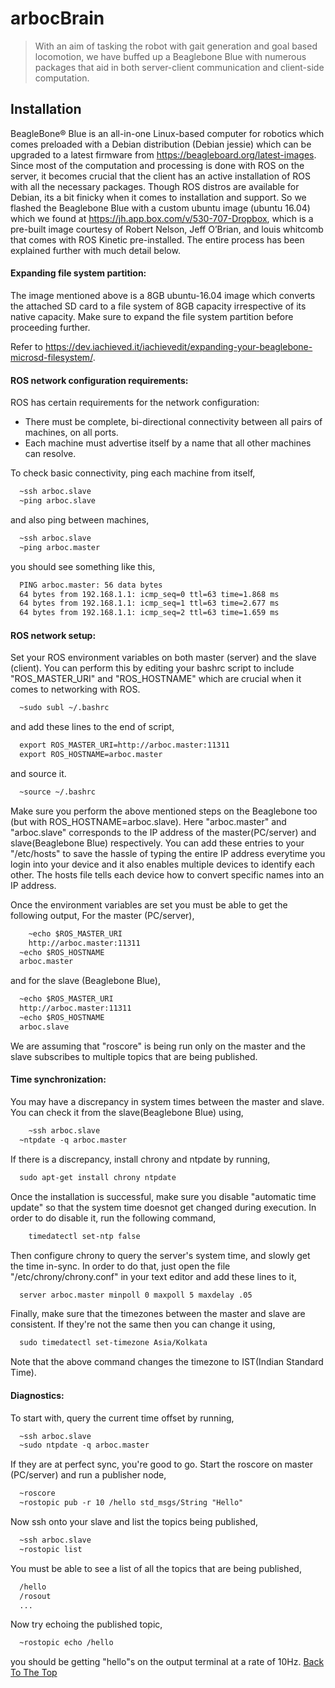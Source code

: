 # arbocBrain

>  With an aim of tasking the robot with gait generation and goal based locomotion, we have buffed up a Beaglebone Blue with numerous packages that aid in both server-client communication and client-side computation.


## Installation

BeagleBone® Blue is an all-in-one Linux-based computer for robotics which comes preloaded with a Debian distribution (Debian jessie) which can be upgraded to a latest firmware from https://beagleboard.org/latest-images. Since most of the computation and processing is done with ROS on the server, it becomes crucial that the client has an active installation of ROS with all the necessary packages. Though ROS distros are available for Debian, its a bit finicky when it comes to installation and support. So we flashed the Beaglebone Blue with a custom ubuntu image (ubuntu 16.04) which we found at https://jh.app.box.com/v/530-707-Dropbox, which is a pre-built image courtesy of Robert Nelson, Jeff O’Brian, and louis whitcomb that comes with ROS Kinetic pre-installed. The entire process has been explained further with much detail below.


#### Expanding file system partition:
The image mentioned above is a 8GB ubuntu-16.04 image which converts the attached SD card to a file system of 8GB capacity irrespective of its native capacity. Make sure to expand the file system partition before proceeding further.

Refer to https://dev.iachieved.it/iachievedit/expanding-your-beaglebone-microsd-filesystem/.

#### ROS network configuration requirements:
ROS has certain requirements for the network configuration:

- There must be complete, bi-directional connectivity between all pairs of machines, on all ports. 
- Each machine must advertise itself by a name that all other machines can resolve. 

To check basic connectivity, ping each machine from itself,
```html
  ~ssh arboc.slave
  ~ping arboc.slave
```
and also ping between machines,
```html
  ~ssh arboc.slave
  ~ping arboc.master
```
you should see something like this,
```html
  PING arboc.master: 56 data bytes
  64 bytes from 192.168.1.1: icmp_seq=0 ttl=63 time=1.868 ms
  64 bytes from 192.168.1.1: icmp_seq=1 ttl=63 time=2.677 ms
  64 bytes from 192.168.1.1: icmp_seq=2 ttl=63 time=1.659 ms
```
#### ROS network setup:
Set your ROS environment variables on both master (server) and the slave (client). You can perform this by editing your bashrc script to include "ROS_MASTER_URI" and "ROS_HOSTNAME" which are crucial when it comes to networking with ROS.
```html
  ~sudo subl ~/.bashrc
```
and add these lines to the end of script,
```html
  export ROS_MASTER_URI=http://arboc.master:11311
  export ROS_HOSTNAME=arboc.master
```
and source it.
```html
  ~source ~/.bashrc
```
Make sure you perform the above mentioned steps on the Beaglebone too (but with ROS_HOSTNAME=arboc.slave).
Here "arboc.master" and "arboc.slave" corresponds to the IP address of the master(PC/server) and slave(Beaglebone Blue) respectively. You can add these entries to your "/etc/hosts" to save the hassle of typing the entire IP address everytime you login into your device and it also enables multiple devices to identify each other. The hosts file tells each device how to convert specific names into an IP address.

Once the environment variables are set you must be able to get the following output, 
For the master (PC/server),
```html
	~echo $ROS_MASTER_URI
	http://arboc.master:11311
  ~echo $ROS_HOSTNAME
  arboc.master
```
and for the slave (Beaglebone Blue),

```html
  ~echo $ROS_MASTER_URI
  http://arboc.master:11311
  ~echo $ROS_HOSTNAME
  arboc.slave
```
We are assuming that "roscore" is being run only on the master and the slave subscribes to multiple topics that are being published. 

#### Time synchronization:
You may have a discrepancy in system times between the master and slave. You can check it from the slave(Beaglebone Blue) using,
```html
	~ssh arboc.slave
  ~ntpdate -q arboc.master
```
If there is a discrepancy, install chrony and ntpdate by running,
```html
  sudo apt-get install chrony ntpdate
```
Once the installation is successful, make sure you disable "automatic time update" so that the system time doesnot get changed during execution. In order to do disable it, run the following command,
```html
	timedatectl set-ntp false
```
Then configure chrony to query the server's system time, and slowly get the time in-sync. In order to do that, just open the file "/etc/chrony/chrony.conf" in your text editor and add these lines to it,
```html
  server arboc.master minpoll 0 maxpoll 5 maxdelay .05
```
Finally, make sure that the timezones between the master and slave are consistent. If they're not the same then you can change it using,
```html
  sudo timedatectl set-timezone Asia/Kolkata
```
Note that the above command changes the timezone to IST(Indian Standard Time).

#### Diagnostics:
To start with, query the current time offset by running,
```html
  ~ssh arboc.slave
  ~sudo ntpdate -q arboc.master
```
If they are at perfect sync, you're good to go.
Start the roscore on master (PC/server) and run a publisher node,
```html
  ~roscore
  ~rostopic pub -r 10 /hello std_msgs/String "Hello"
```
Now ssh onto your slave and list the topics being published,
```html
  ~ssh arboc.slave
  ~rostopic list
```
You must be able to see a list of all the topics that are being published,
```html
  /hello
  /rosout
  ...
```
Now try echoing the published topic,
```html
  ~rostopic echo /hello
```
you should be getting "hello"s on the output terminal at a rate of 10Hz.
[Back To The Top](#arbocBrain)
